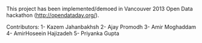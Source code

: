 This project has been implemented/demoed in Vancouver 2013 Open Data hackathon (http://opendataday.org/).

Contributors:
1- Kazem Jahanbakhsh
2- Ajay Promodh
3- Amir Moghaddam
4- AmirHoseein Hajizadeh
5- Priyanka Gupta
